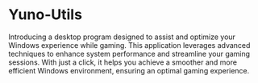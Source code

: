 # Yuno-Utils
Introducing a desktop program designed to assist and optimize your Windows experience while gaming. This application leverages advanced techniques to enhance system performance and streamline your gaming sessions. With just a click, it helps you achieve a smoother and more efficient Windows environment, ensuring an optimal gaming experience.
